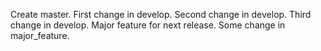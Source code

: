 Create master.
First change in develop.
Second change in develop.
Third change in develop.
Major feature for next release.
Some change in major_feature.
